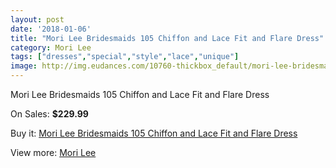 ```yaml
---
layout: post
date: '2018-01-06'
title: "Mori Lee Bridesmaids 105 Chiffon and Lace Fit and Flare Dress"
category: Mori Lee
tags: ["dresses","special","style","lace","unique"]
image: http://img.eudances.com/10760-thickbox_default/mori-lee-bridesmaids-105-chiffon-and-lace-fit-and-flare-dress.jpg
---
```

Mori Lee Bridesmaids 105 Chiffon and Lace Fit and Flare Dress

On Sales: **$229.99**
<a href="https://www.eudances.com/en/mori-lee/3447-mori-lee-bridesmaids-105-chiffon-and-lace-fit-and-flare-dress.html"><amp-img layout="responsive" width="600" height="600" src="//img.eudances.com/10760-thickbox_default/mori-lee-bridesmaids-105-chiffon-and-lace-fit-and-flare-dress.jpg" alt="Mori Lee Bridesmaids 105 Chiffon and Lace Fit and Flare Dress 0" /></a>
<a href="https://www.eudances.com/en/mori-lee/3447-mori-lee-bridesmaids-105-chiffon-and-lace-fit-and-flare-dress.html"><amp-img layout="responsive" width="600" height="600" src="//img.eudances.com/10764-thickbox_default/mori-lee-bridesmaids-105-chiffon-and-lace-fit-and-flare-dress.jpg" alt="Mori Lee Bridesmaids 105 Chiffon and Lace Fit and Flare Dress 1" /></a>
<a href="https://www.eudances.com/en/mori-lee/3447-mori-lee-bridesmaids-105-chiffon-and-lace-fit-and-flare-dress.html"><amp-img layout="responsive" width="600" height="600" src="//img.eudances.com/10763-thickbox_default/mori-lee-bridesmaids-105-chiffon-and-lace-fit-and-flare-dress.jpg" alt="Mori Lee Bridesmaids 105 Chiffon and Lace Fit and Flare Dress 2" /></a>
<a href="https://www.eudances.com/en/mori-lee/3447-mori-lee-bridesmaids-105-chiffon-and-lace-fit-and-flare-dress.html"><amp-img layout="responsive" width="600" height="600" src="//img.eudances.com/10762-thickbox_default/mori-lee-bridesmaids-105-chiffon-and-lace-fit-and-flare-dress.jpg" alt="Mori Lee Bridesmaids 105 Chiffon and Lace Fit and Flare Dress 3" /></a>
<a href="https://www.eudances.com/en/mori-lee/3447-mori-lee-bridesmaids-105-chiffon-and-lace-fit-and-flare-dress.html"><amp-img layout="responsive" width="600" height="600" src="//img.eudances.com/10761-thickbox_default/mori-lee-bridesmaids-105-chiffon-and-lace-fit-and-flare-dress.jpg" alt="Mori Lee Bridesmaids 105 Chiffon and Lace Fit and Flare Dress 4" /></a>

Buy it: [Mori Lee Bridesmaids 105 Chiffon and Lace Fit and Flare Dress](https://www.eudances.com/en/mori-lee/3447-mori-lee-bridesmaids-105-chiffon-and-lace-fit-and-flare-dress.html "Mori Lee Bridesmaids 105 Chiffon and Lace Fit and Flare Dress")

View more: [Mori Lee](https://www.eudances.com/en/65-mori-lee "Mori Lee")